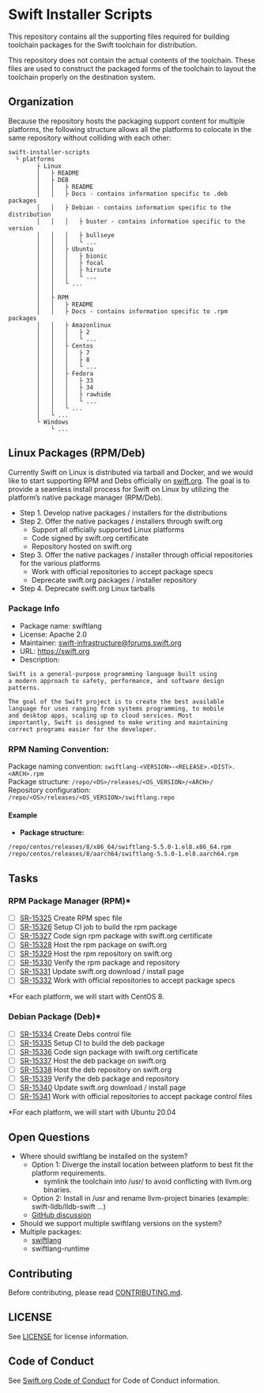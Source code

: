 # Swift Installer Scripts

This repository contains all the supporting files required for building
toolchain packages for the Swift toolchain for distribution.

This repository does not contain the actual contents of the toolchain. These
files are used to construct the packaged forms of the toolchain to layout the
toolchain properly on the destination system.

## Organization

Because the repository hosts the packaging support content for multiple
platforms, the following structure allows all the platforms to colocate
in the same repository without colliding with each other:

~~~
swift-installer-scripts
  └ platforms
        ├ Linux
        │   ├ README
        │   ├ DEB
        │   │   ├ README
        │   │   ├ Docs - contains information specific to .deb packages
        │   │   ├ Debian - contains information specific to the distribution
        │   │   │   ├ buster - contains information specific to the version
        │   │   │   ├ bullseye
        │   │   │   └ ...
        │   │   ├ Ubuntu
        │   │   │   ├ bionic
        │   │   │   ├ focal
        │   │   │   ├ hirsute
        │   │   │   └ ...
        │   │   └ ...
        │   │
        │   ├ RPM
        │   │   ├ README
        │   │   ├ Docs - contains information specific to .rpm packages
        │   │   ├ Amazonlinux
        │   │   │   ├ 2
        │   │   │   └ ...
        │   │   ├ Centos
        │   │   │   ├ 7
        │   │   │   ├ 8
        │   │   │   └ ...
        │   │   ├ Fedora
        │   │   │   ├ 33
        │   │   │   ├ 34
        │   │   │   ├ rawhide
        │   │   │   └ ...
        │   │   └ ...
        │   └ ...
        └ Windows
            └ ...
~~~

## Linux Packages (RPM/Deb)

Currently Swift on Linux is distributed via tarball and Docker, and
we would like to start supporting RPM and Debs officially on [swift.org](https://www.swift.org).
The goal is to provide a seamless install process for Swift on Linux by
utilizing the platform’s native package manager (RPM/Deb).


* Step 1. Develop native packages / installers for the distributions
* Step 2. Offer the native packages / installers through swift.org
  * Support all officially supported Linux platforms
  * Code signed by swift.org certificate
  * Repository hosted on swift.org
* Step 3. Offer the native packages / installer through official repositories
for the various platforms
  * Work with official repositories to accept package specs
  * Deprecate swift.org packages / installer repository
* Step 4. Deprecate swift.org Linux tarballs

### Package Info

* Package name: swiftlang
* License: Apache 2.0
* Maintainer: swift-infrastructure@forums.swift.org
* URL: https://swift.org
* Description:
```
Swift is a general-purpose programming language built using
a modern approach to safety, performance, and software design
patterns.

The goal of the Swift project is to create the best available
language for uses ranging from systems programming, to mobile
and desktop apps, scaling up to cloud services. Most
importantly, Swift is designed to make writing and maintaining
correct programs easier for the developer.
```

### RPM Naming Convention:

Package naming convention: `swiftlang-<VERSION>-<RELEASE>.<DIST>.<ARCH>.rpm`  
Package structure: `/repo/<OS>/releases/<OS_VERSION>/<ARCH>/`  
Repository configuration: `/repo/<OS>/releases/<OS_VERSION>/swiftlang.repo`  


#### Example

* **Package structure:**  
```
/repo/centos/releases/8/x86_64/swiftlang-5.5.0-1.el8.x86_64.rpm
/repo/centos/releases/8/aarch64/swiftlang-5.5.0-1.el8.aarch64.rpm
```

## Tasks

### RPM Package Manager (RPM)*

- [ ] [SR-15325](https://bugs.swift.org/browse/SR-15325) Create RPM spec file
- [ ] [SR-15326](https://bugs.swift.org/browse/SR-15326) Setup CI job to build the rpm package
- [ ] [SR-15327](https://bugs.swift.org/browse/SR-15327) Code sign rpm package with swift.org certificate
- [ ] [SR-15328](https://bugs.swift.org/browse/SR-15328) Host the rpm package on swift.org
- [ ] [SR-15329](https://bugs.swift.org/browse/SR-15329) Host the rpm repository on swift.org
- [ ] [SR-15330](https://bugs.swift.org/browse/SR-15330) Verify the rpm package and repository
- [ ] [SR-15331](https://bugs.swift.org/browse/SR-15331) Update swift.org download / install page
- [ ] [SR-15332](https://bugs.swift.org/browse/SR-15332) Work with official repositories to accept package specs

*For each platform, we will start with CentOS 8.

### Debian Package (Deb)*

- [ ] [SR-15334](https://bugs.swift.org/browse/SR-15334) Create Debs control file
- [ ] [SR-15335](https://bugs.swift.org/browse/SR-15335) Setup CI to build the deb package
- [ ] [SR-15336](https://bugs.swift.org/browse/SR-15336) Code sign package with swift.org certificate
- [ ] [SR-15337](https://bugs.swift.org/browse/SR-15337) Host the deb package on swift.org
- [ ] [SR-15338](https://bugs.swift.org/browse/SR-15338) Host the deb repository on swift.org
- [ ] [SR-15339](https://bugs.swift.org/browse/SR-15339) Verify the deb package and repository
- [ ] [SR-15340](https://bugs.swift.org/browse/SR-15340) Update swift.org download / install page
- [ ] [SR-15341](https://bugs.swift.org/browse/SR-15341) Work with official repositories to accept package control files

*For each platform, we will start with Ubuntu 20.04

## Open Questions

* Where should swiftlang be installed on the system?
	* Option 1: Diverge the install location between platform to best fit the platform requirements.
		* symlink the toolchain into /usr/ to avoid conflicting with llvm.org binaries.
	* Option 2: Install in /usr and rename llvm-project binaries (example: swift-lldb/lldb-swift ...)
	* [GitHub discussion](https://github.com/apple/swift-installer-scripts/pull/37#discussion_r726707320)
* Should we support multiple swiftlang versions on the system?
* Multiple packages:
	* [swiftlang](https://www.swiftlang.xyz)
	* swiftlang-runtime

## Contributing

Before contributing, please read [CONTRIBUTING.md](CONTRIBUTING.md).

## LICENSE

See [LICENSE](LICENSE.txt) for license information.

## Code of Conduct

See [Swift.org Code of Conduct](https://swift.org/code-of-conduct/) for Code of Conduct information.
